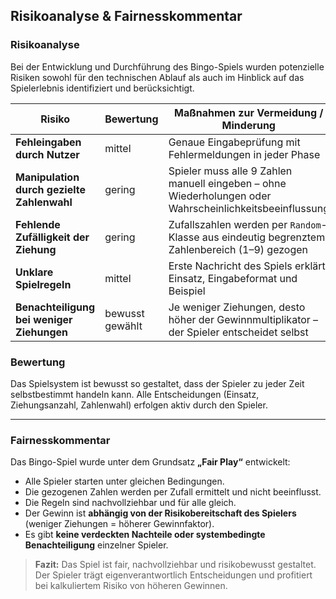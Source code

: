 ## Risikoanalyse & Fairnesskommentar

### Risikoanalyse

Bei der Entwicklung und Durchführung des Bingo-Spiels wurden potenzielle Risiken sowohl für den technischen Ablauf als auch im Hinblick auf das Spielerlebnis identifiziert und berücksichtigt.

| Risiko                                     | Bewertung       | Maßnahmen zur Vermeidung / Minderung                                                                    |
| ------------------------------------------ | --------------- | ------------------------------------------------------------------------------------------------------- |
| **Fehleingaben durch Nutzer**              | mittel          | Genaue Eingabeprüfung mit Fehlermeldungen in jeder Phase                                                |
| **Manipulation durch gezielte Zahlenwahl** | gering          | Spieler muss alle 9 Zahlen manuell eingeben – ohne Wiederholungen oder Wahrscheinlichkeitsbeeinflussung |
| **Fehlende Zufälligkeit der Ziehung**      | gering          | Zufallszahlen werden per `Random`-Klasse aus eindeutig begrenztem Zahlenbereich (1–9) gezogen           |
| **Unklare Spielregeln**                    | mittel          | Erste Nachricht des Spiels erklärt Einsatz, Eingabeformat und Beispiel                                  |
| **Benachteiligung bei weniger Ziehungen**  | bewusst gewählt | Je weniger Ziehungen, desto höher der Gewinnmultiplikator – der Spieler entscheidet selbst              |

### Bewertung

Das Spielsystem ist bewusst so gestaltet, dass der Spieler zu jeder Zeit selbstbestimmt handeln kann. Alle Entscheidungen (Einsatz, Ziehungsanzahl, Zahlenwahl) erfolgen aktiv durch den Spieler.

---

### Fairnesskommentar

Das Bingo-Spiel wurde unter dem Grundsatz **„Fair Play“** entwickelt:

* Alle Spieler starten unter gleichen Bedingungen.
* Die gezogenen Zahlen werden per Zufall ermittelt und nicht beeinflusst.
* Die Regeln sind nachvollziehbar und für alle gleich.
* Der Gewinn ist **abhängig von der Risikobereitschaft des Spielers** (weniger Ziehungen = höherer Gewinnfaktor).
* Es gibt **keine verdeckten Nachteile oder systembedingte Benachteiligung** einzelner Spieler.

> **Fazit:**
> Das Spiel ist fair, nachvollziehbar und risikobewusst gestaltet. Der Spieler trägt eigenverantwortlich Entscheidungen und profitiert bei kalkuliertem Risiko von höheren Gewinnen.
